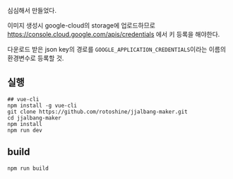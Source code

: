 심심해서 만들었다.

이미지 생성시 google-cloud의 storage에 업로드하므로 https://console.cloud.google.com/apis/credentials 에서 키 등록을 해야한다.

다운로드 받은 json key의 경로를 `GOOGLE_APPLICATION_CREDENTIALS`이라는 이름의 환경변수로 등록할 것.

## 실행
```
## vue-cli 
npm install -g vue-cli
git clone https://github.com/rotoshine/jjalbang-maker.git
cd jjalbang-maker
npm install
npm run dev
```

## build
```
npm run build
```
